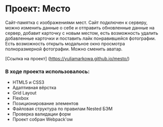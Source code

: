 # Проект: Место
Сайт-памятка с изображениями мест. Сайт подключен к серверу, можно изменить данные о себе и отправить обновленные данные на сервер, добавит карточку с новым местом, есть возможность удалить добавленные карточки и поставить лайк понравившейся фотографии. Есть возможность открыть модальное окно просмотра полноразмерной фотографии. Можно сменить аватар.

[Ссылка на проект] (https://yuliamarkowa.github.io/mesto/)

### В ходе проекта использовалось:
* HTML5 и CSS3
* Адаптивная вёрстка
* Grid Layout
* Flexbox
* Позиционирование элементов
* Файловая структура по правилам Nested БЭМ
* Проверка валидации форм
* Проект собран Webpack'ом